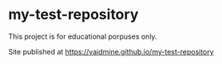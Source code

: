 # my-test-repository
This project is for educational porpuses only.

Site published at https://vaidmine.github.io/my-test-repository
